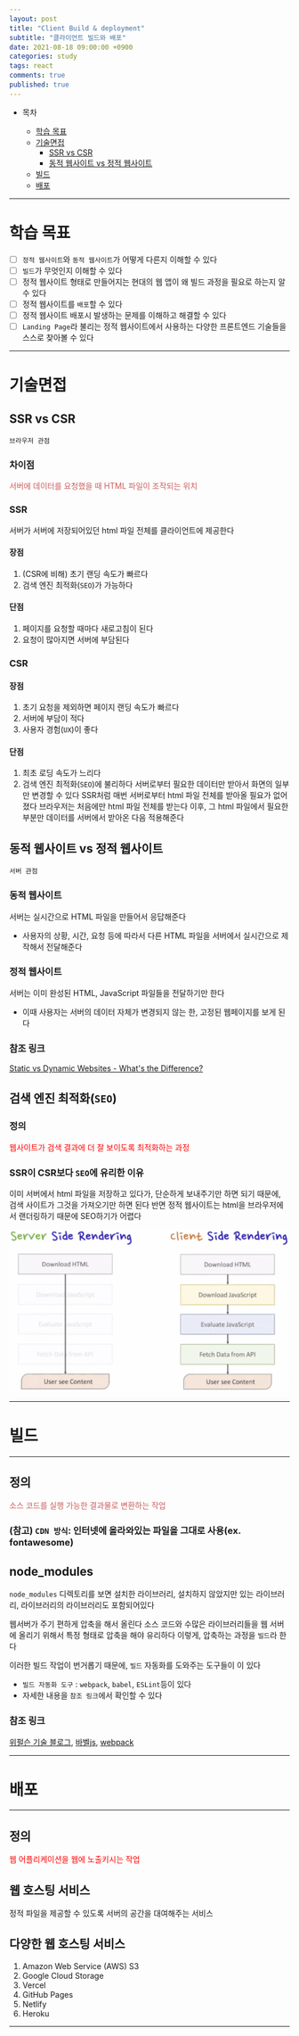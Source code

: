 ```yaml
---
layout: post
title: "Client Build & deployment"
subtitle: "클라이언트 빌드와 배포"
date: 2021-08-18 09:00:00 +0900
categories: study
tags: react
comments: true
published: true
---
```


- 목차

  - [학습 목표](#학습-목표)
  - [기술면접](#기술면접)
    - [SSR vs CSR](##ssr-vs-csr)
    - [동적 웹사이트 vs 정적 웹사이트](##동적-웹사이트-vs-정적-웹사이트)
  - [빌드](#빌드)
  - [배포](#배포)

---

# 학습 목표

- [ ] `정적 웹사이트`와 `동적 웹사이트`가 어떻게 다른지 이해할 수 있다
- [ ] `빌드`가 무엇인지 이해할 수 있다
- [ ] 정적 웹사이트 형태로 만들어지는 현대의 웹 앱이 왜 빌드 과정을 필요로 하는지 알 수 있다
- [ ] 정적 웹사이트를 `배포`할 수 있다
- [ ] 정적 웹사이트 배포시 발생하는 문제를 이해하고 해결할 수 있다
- [ ] `Landing Page`라 불리는 정적 웹사이트에서 사용하는 다양한 프론트엔드 기술들을 스스로 찾아볼 수 있다

---

# 기술면접

## SSR vs CSR

`브라우저 관점`

### 차이점

<span style="color:indianred">서버에 데이터를 요청했을 때 HTML 파일이 조작되는 위치</span>

### SSR

서버가 서버에 저장되어있던 html 파일 전체를 클라이언트에 제공한다

#### 장점

1. (CSR에 비해) 초기 랜딩 속도가 빠르다
2. 검색 엔진 최적화(`SEO`)가 가능하다

#### 단점

1. 페이지를 요청할 때마다 새로고침이 된다
2. 요청이 많아지면 서버에 부담된다

### CSR

#### 장점

1. 초기 요청을 제외하면 페이지 랜딩 속도가 빠르다
2. 서버에 부담이 적다
3. 사용자 경험(`UX`)이 좋다

#### 단점

1. 최초 로딩 속도가 느리다
2. 검색 엔진 최적화(`SEO`)에 불리하다
   서버로부터 필요한 데이터만 받아서 화면의 일부만 변경할 수 있다
   SSR처럼 매번 서버로부터 html 파일 전체를 받아올 필요가 없어졌다
   브라우저는 처음에만 html 파일 전체를 받는다
   이후, 그 html 파일에서 필요한 부분만 데이터를 서버에서 받아온 다음 적용해준다

## 동적 웹사이트 vs 정적 웹사이트

`서버 관점`

### 동적 웹사이트

서버는 실시간으로 HTML 파일을 만들어서 응답해준다

- 사용자의 상황, 시간, 요청 등에 따라서 다른 HTML 파일을 서버에서 실시간으로 제작해서 전달해준다

### 정적 웹사이트

서버는 이미 완성된 HTML, JavaScript 파일들을 전달하기만 한다

- 이때 사용자는 서버의 데이터 자체가 변경되지 않는 한, 고정된 웹페이지를 보게 된다

### 참조 링크

[Static vs Dynamic Websites - What's the Difference?](https://www.youtube.com/watch?v=_wFJj94kSTU&t=664s)

## 검색 엔진 최적화(`SEO`)

### 정의

<span style="color:red">웹사이트가 검색 결과에 더 잘 보이도록 최적화하는 과정</span>

### SSR이 CSR보다 `SEO`에 유리한 이유

이미 서버에서 html 파일을 저장하고 있다가, 단순하게 보내주기만 하면 되기 때문에, 검색 사이트가 그것을 가져오기만 하면 된다
반면 정적 웹사이트는 html을 브라우저에서 랜더링하기 때문에 SEO하기가 어렵다

![출처:codestates](/assets/img/ssrcsr.png)

---

# 빌드

---

## 정의

<span style="color:indianred">소스 코드를 실행 가능한 결과물로 변환하는 작업</span>

### (참고) `CDN 방식`: 인터넷에 올라와있는 파일을 그대로 사용(ex. fontawesome)

## node_modules

`node_modules` 디렉토리를 보면 설치한 라이브러리, 설치하지 않았지만 있는 라이브러리, 라이브러리의 라이브러리도 포함되어있다

웹서버가 주기 편하게 압축을 해서 올린다
소스 코드와 수많은 라이브러리들을 웹 서버에 올리기 위해서 특정 형태로 압축을 해야 유리하다
이렇게, 압축하는 과정을 `빌드`라 한다

이러한 빌드 작업이 번거롭기 때문에, `빌드` 자동화를 도와주는 도구들이 이 있다

- `빌드 자동화 도구` : `webpack`, `babel`, `ESLint`등이 있다
- 자세한 내용을 `참조 링크`에서 확인할 수 있다

### 참조 링크

[위펄슨 기술 블로그](https://tech.weperson.com/wedev/frontend/bundling-transpiler/#%E1%84%90%E1%85%B3%E1%84%85%E1%85%A6%E1%86%AB%E1%84%89%E1%85%B3%E1%84%91%E1%85%A1%E1%84%8B%E1%85%B5%E1%86%AF%E1%84%85%E1%85%A5-transpiler),
[바벨js](https://babeljs.io/),
[webpack](https://webpack.js.org/)

---

# 배포

---

## 정의

<span style="color:red">웹 어플리케이션을 웹에 노출키시는 작업</span>

## 웹 호스팅 서비스

정적 파일을 제공할 수 있도록 서버의 공간을 대여해주는 서비스

## 다양한 웹 호스팅 서비스

1. Amazon Web Service (AWS) S3
2. Google Cloud Storage
3. Vercel
4. GitHub Pages
5. Netlify
6. Heroku

---
